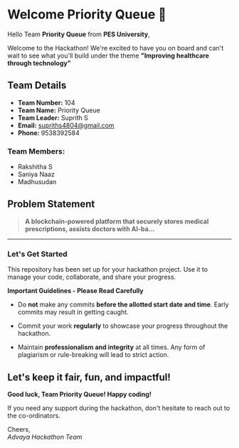 # Welcome Priority Queue 👋

Hello Team **Priority Queue** from **PES University**,

Welcome to the Hackathon! We're excited to have you on board and can't wait to see what you'll build under the theme **"Improving healthcare through technology"** 

## Team Details

- **Team Number:** 104  
- **Team Name:** Priority Queue
- **Team Leader:** Suprith S  
- **Email:** supriths4804@gmail.com  
- **Phone:** 9538392584  

### Team Members:
- Rakshitha S 
- Saniya Naaz 
- Madhusudan 

## Problem Statement

> **A blockchain-powered platform that securely stores medical prescriptions, assists doctors with AI-ba...**

---

### Let's Get Started 

This repository has been set up for your hackathon project. Use it to manage your code, collaborate, and share your progress.

**Important Guidelines - Please Read Carefully**

- Do **not** make any commits **before the allotted start date and time**. Early commits may result in getting caught.
- Commit your work **regularly** to showcase your progress throughout the hackathon.

- Maintain **professionalism and integrity** at all times. Any form of plagiarism or rule-breaking will lead to strict action.

Let's keep it fair, fun, and impactful! 
---

**Good luck, Team Priority Queue! Happy coding!**

If you need any support during the hackathon, don't hesitate to reach out to the co-ordinators.

Cheers,  
_Advaya Hackathon Team_